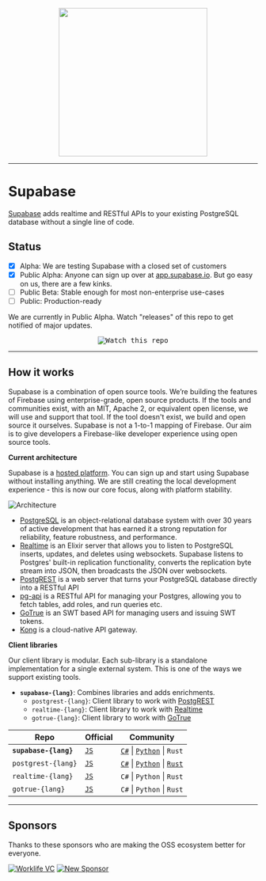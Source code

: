 


<p align="center">
<img width="300" src="https://gitcdn.xyz/repo/supabase/supabase/master/web/static/supabase-light.svg"/>
</p>

---

# Supabase

[Supabase](https://supabase.io) adds realtime and RESTful APIs to your existing PostgreSQL database without a single line of code.

## Status

- [x] Alpha: We are testing Supabase with a closed set of customers
- [x] Public Alpha: Anyone can sign up over at [app.supabase.io](https://app.supabase.io). But go easy on us, there are a few kinks.
- [ ] Public Beta: Stable enough for most non-enterprise use-cases
- [ ] Public: Production-ready

We are currently in Public Alpha. Watch "releases" of this repo to get notified of major updates.



<p align="center">
<kbd><img src="https://gitcdn.xyz/repo/supabase/supabase/master/web/static/watch-repo.gif" alt="Watch this repo"/></kbd>
</p>

----


## How it works

Supabase is a combination of open source tools. We’re building the features of Firebase using enterprise-grade, open source products. If the tools and communities exist, with an MIT, Apache 2, or equivalent open license, we will use and support that tool. If the tool doesn't exist, we build and open source it ourselves. Supabase is not a 1-to-1 mapping of Firebase. Our aim is to give developers a Firebase-like developer experience using open source tools.

**Current architecture**

Supabase is a [hosted platform](https://app.supabase.io). You can sign up and start using Supabase without installing anything. We are still creating the local development experience - this is now our core focus, along with platform stability.


![Architecture](https://supabase.io/assets/images/supabase-architecture-0a162cd9b23053a55074d7dda5b6c4ad.png)


- [PostgreSQL](https://www.postgresql.org/) is an object-relational database system with over 30 years of active development that has earned it a strong reputation for reliability, feature robustness, and performance.
- [Realtime](https://github.com/supabase/realtime) is an Elixir server that allows you to listen to PostgreSQL inserts, updates, and deletes using websockets. Supabase listens to Postgres' built-in replication functionality, converts the replication byte stream into JSON, then broadcasts the JSON over websockets. 
- [PostgREST](http://postgrest.org/) is a web server that turns your PostgreSQL database directly into a RESTful API
- [pg-api](https://github.com/supabase/pg-api) is a RESTful API for managing your Postgres, allowing you to fetch tables, add roles, and run queries etc.
- [GoTrue](https://github.com/netlify/gotrue) is an SWT based API for managing users and issuing SWT tokens.
- [Kong](https://github.com/Kong/kong) is a cloud-native API gateway.

 

**Client libraries**

Our client library is modular. Each sub-library is a standalone implementation for a single external system. This is one of the ways we support existing tools.

- **`supabase-{lang}`**: Combines libraries and adds enrichments.
  - `postgrest-{lang}`: Client library to work with [PostgREST](https://github.com/postgrest/postgrest) 
  - `realtime-{lang}`: Client library to work with [Realtime](https://github.com/supabase/realtime)    
  - `gotrue-{lang}`: Client library to work with [GoTrue](https://github.com/netlify/gotrue)         

 
| Repo                                                                                       | Official                                         | Community        |
|-----------------------|--------------------------------------------------|------------------|
| **`supabase-{lang}`**     | [`JS`](https://github.com/supabase/supabase-js) | [`C#`](https://github.com/supabase/supabase-csharp) \| [`Python`](https://github.com/supabase/supabase-py) \| `Rust` |
| `postgrest-{lang}` | [`JS`](https://github.com/supabase/postgrest-js) | [`C#`](https://github.com/supabase/postgrest-csharp) \| [`Python`](https://github.com/supabase/postgrest-py) \| [`Rust`](https://github.com/supabase/postgrest-rs) |
| `realtime-{lang}`  | [`JS`](https://github.com/supabase/realtime-js) | `C#` \| `Python` \| `Rust` |
| `gotrue-{lang}`    | [`JS`](https://github.com/supabase/gotrue-js) | `C#` \| `Python` \| `Rust` |



----

## Sponsors

Thanks to these sponsors who are making the OSS ecosystem better for everyone.

[![Worklife VC](https://user-images.githubusercontent.com/10214025/90451355-34d71200-e11e-11ea-81f9-1592fd1e9146.png)](https://www.worklife.vc)
[![New Sponsor](https://user-images.githubusercontent.com/10214025/90518111-e74bbb00-e198-11ea-8f88-c9e3c1aa4b5b.png)](https://github.com/sponsors/supabase)

